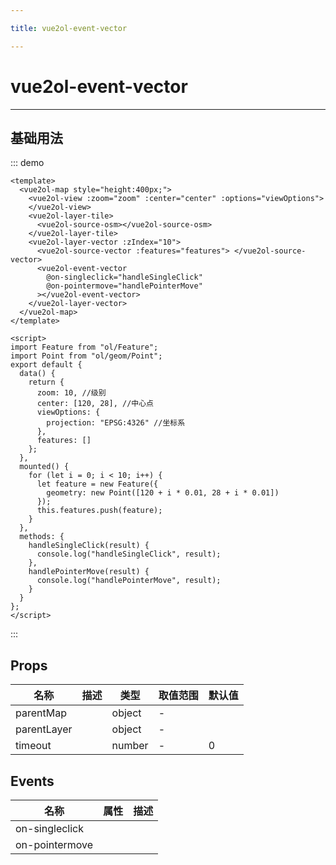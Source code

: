 ```yaml
---

title: vue2ol-event-vector

---
```


# vue2ol-event-vector

---

## 基础用法

::: demo

```vue
<template>
  <vue2ol-map style="height:400px;">
    <vue2ol-view :zoom="zoom" :center="center" :options="viewOptions">
    </vue2ol-view>
    <vue2ol-layer-tile>
      <vue2ol-source-osm></vue2ol-source-osm>
    </vue2ol-layer-tile>
    <vue2ol-layer-vector :zIndex="10">
      <vue2ol-source-vector :features="features"> </vue2ol-source-vector>
      <vue2ol-event-vector
        @on-singleclick="handleSingleClick"
        @on-pointermove="handlePointerMove"
      ></vue2ol-event-vector>
    </vue2ol-layer-vector>
  </vue2ol-map>
</template>

<script>
import Feature from "ol/Feature";
import Point from "ol/geom/Point";
export default {
  data() {
    return {
      zoom: 10, //级别
      center: [120, 28], //中心点
      viewOptions: {
        projection: "EPSG:4326" //坐标系
      },
      features: []
    };
  },
  mounted() {
    for (let i = 0; i < 10; i++) {
      let feature = new Feature({
        geometry: new Point([120 + i * 0.01, 28 + i * 0.01])
      });
      this.features.push(feature);
    }
  },
  methods: {
    handleSingleClick(result) {
      console.log("handleSingleClick", result);
    },
    handlePointerMove(result) {
      console.log("handlePointerMove", result);
    }
  }
};
</script>
```

:::

## Props

| 名称        | 描述 | 类型   | 取值范围 | 默认值 |
| ----------- | ---- | ------ | -------- | ------ |
| parentMap   |      | object | -        |        |
| parentLayer |      | object | -        |        |
| timeout     |      | number | -        | 0      |

## Events

| 名称           | 属性 | 描述 |
| -------------- | ---- | ---- |
| on-singleclick |      |
| on-pointermove |      |
